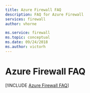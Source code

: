 ```yaml
---
title: Azure Firewall FAQ
description: FAQ for Azure Firewall
services: firewall
author: vhorne

ms.service: firewall
ms.topic: conceptual
ms.date: 09/24/2018
ms.author: victorh
---
```


# Azure Firewall FAQ

[!INCLUDE [Azure Firewall FAQ](../../includes/firewall-faq-include.md)]